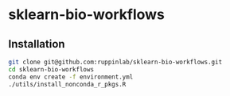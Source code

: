# sklearn-bio-workflows

## Installation

```bash
git clone git@github.com:ruppinlab/sklearn-bio-workflows.git
cd sklearn-bio-workflows
conda env create -f environment.yml
./utils/install_nonconda_r_pkgs.R
```
